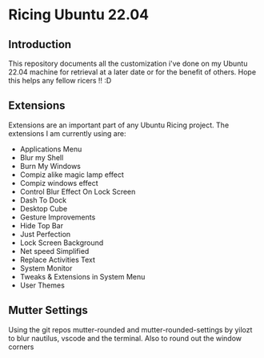 # Ricing Ubuntu 22.04

## Introduction
This repository documents all the customization i've done on my Ubuntu 22.04 machine for retrieval at a later date or for the benefit of others. Hope this helps any fellow ricers !! :D

## Extensions
Extensions are an important part of any Ubuntu Ricing project. The extensions I am currently using are:
- Applications Menu
- Blur my Shell
- Burn My Windows
- Compiz alike magic lamp effect
- Compiz windows effect
- Control Blur Effect On Lock Screen
- Dash To Dock
- Desktop Cube
- Gesture Improvements
- Hide Top Bar
- Just Perfection
- Lock Screen Background 
- Net speed Simplified
- Replace Activities Text
- System Monitor
- Tweaks & Extensions in System Menu
- User Themes

## Mutter Settings
Using the git repos mutter-rounded and mutter-rounded-settings by yilozt to blur nautilus, vscode and the terminal. Also to round out the window corners
